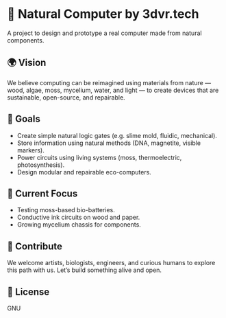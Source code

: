 # 🌱 Natural Computer by 3dvr.tech

A project to design and prototype a real computer made from natural components.

## 🌍 Vision
We believe computing can be reimagined using materials from nature — wood, algae, moss, mycelium, water, and light — to create devices that are sustainable, open-source, and repairable.

## 🚧 Goals
- Create simple natural logic gates (e.g. slime mold, fluidic, mechanical).
- Store information using natural methods (DNA, magnetite, visible markers).
- Power circuits using living systems (moss, thermoelectric, photosynthesis).
- Design modular and repairable eco-computers.

## 🧪 Current Focus
- Testing moss-based bio-batteries.
- Conductive ink circuits on wood and paper.
- Growing mycelium chassis for components.

## 🤝 Contribute
We welcome artists, biologists, engineers, and curious humans to explore this path with us. Let’s build something alive and open.

## 📜 License
GNU
